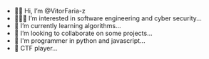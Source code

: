 - 🧑🏻 Hi, I’m @VitorFaria-z
- 👨🏻‍💻 I’m interested in  software engineering and cyber security...
- 👾 I’m currently learning  algorithms...
- 🤖 I’m looking to collaborate on some projects...
- 🐍 I'm programmer in python and javascript...
- 🚩 CTF player...


<!---
VitorFaria-z/VitorFaria-z is a ✨ special ✨ repository because its `README.md` (this file) appears on your GitHub profile.
You can click the Preview link to take a look at your changes.
--->
